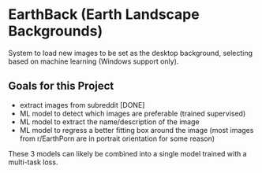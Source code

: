 # EarthBack (Earth Landscape Backgrounds)
System to load new images to be set as the desktop background, selecting based on machine learning (Windows support only).

## Goals for this Project
* extract images from subreddit [DONE]
* ML model to detect which images are preferable (trained supervised)
* ML model to extract the name/description of the image
* ML model to regress a better fitting box around the image (most images from r/EarthPorn are in portrait orientation for some reason)

These 3 models can likely be combined into a single model trained with a multi-task loss.
